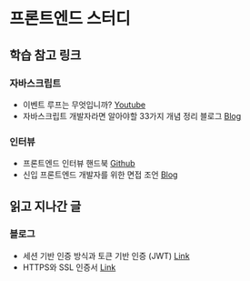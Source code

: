 # 프론트엔드 스터디 

## 학습 참고 링크 
### 자바스크립트 
- 이벤트 루프는 무엇입니까? [Youtube](https://www.youtube.com/watch?v=8aGhZQkoFbQ)
- 자바스크립트 개발자라면 알아야할 33가지 개념 정리 블로그 [Blog](https://velog.io/@jakeseo_me/2019-03-15-2303-%EC%9E%91%EC%84%B1%EB%90%A8-rmjta5a3xh)

### 인터뷰
- 프론트엔드 인터뷰 핸드북 [Github](https://github.com/yangshun/front-end-interview-handbook)
- 신입 프론트엔드 개발자를 위한 면접 조언 [Blog](https://taegon.kim/archives/5770)


## 읽고 지나간 글
### 블로그
- 세션 기반 인증 방식과 토큰 기반 인증 (JWT) [Link](https://yonghyunlee.gitlab.io/node/jwt/)
- HTTPS와 SSL 인증서 [Link](https://wayhome25.github.io/cs/2018/03/11/ssl-https/)